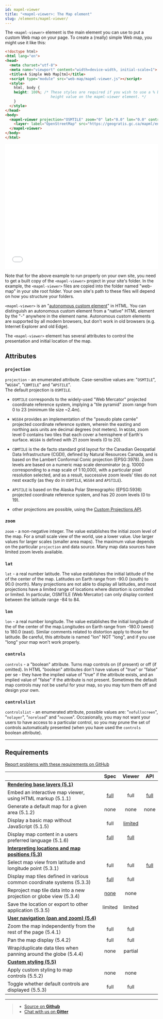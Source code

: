 ```yaml
---
id: mapml-viewer
title: "<mapml-viewer>: The Map element"
slug: /elements/mapml-viewer/
---
```


The `<mapml-viewer>` element is the main element you can use to put a custom Web map on your page.  To create a (really) simple Web map, you might use it like this:

```html
<!doctype html>
<html lang="en">
<head>
  <meta charset="utf-8">
  <meta name="viewport" content="width=device-width, initial-scale=1">
  <title>A Simple Web Map[tm]</title>
  <script type="module" src="web-map/mapml-viewer.js"></script>
  <style>
    html, body {
    height: 100%; /* These styles are required if you wish to use a % based
                     height value on the mapml-viewer element. */
    }
  </style>
</head>
<body>
  <mapml-viewer projection="OSMTILE" zoom="0" lat="0.0" lon="0.0" controls>
    <layer- label="OpenStreetMap" src="https://geogratis.gc.ca/mapml/en/osmtile/osm/" checked></layer->
  </mapml-viewer>
</body>
</html>    
```

<iframe src="../../../demo/mapml-viewer-demo/" title="MapML Demo" height="410" width="100%" scrolling="no" frameBorder="0"></iframe>

Note that for the above example to run properly on your own site, you need to get a built copy of the `<mapml-viewer>` project in your site's folder. In the example, the `<mapml-viewer>` files are copied into the folder named "web-map" in your site root folder. Your own site's path to these files will depend on how you structure your folders.

`<mapml-viewer>` is an "[autonomous custom element](https://developer.mozilla.org/en-US/docs/Web/Web_Components/Using_custom_elements)" in HTML.  You can distinguish an autonomous custom element from a "native" HTML element by the "-" anywhere in the element name. Autonomous custom elements are supported by all modern browsers, but don't work in old browsers (e.g. Internet Explorer and old Edge).

The `<mapml-viewer>` element has several attributes to control the presentation and initial location of the map.  

## Attributes

### `projection`

`projection` - an enumerated attribute. Case-sensitive values are: "`OSMTILE`", "`WGS84`", "`CBMTILE`" and "`APSTILE`".  
The default projection is `OSMTILE`.

  - `OSMTILE` corresponds to the widely-used "Web Mercator" projected coordinate reference system, implying a "tile pyramid" zoom range from 0 to 23 (minimum tile size ~2.4m).

  - `WGS84` provides an implementation of the "pseudo plate carrée" projected coordinate reference system, wherein the easting and northing axis units are decimal degrees (not meters). In `WGS84`, zoom level 0 contains two tiles that each cover a hemisphere of Earth's surface. `WGS84` is defined with 21 zoom levels (0 to 20).  

  - `CBMTILE` is the de facto standard grid layout for the Canadian Geospatial Data Infrastructure (CGDI), defined by Natural Resources Canada, and is based on the Lambert Conformal Conic projection (EPSG:3978). Zoom levels are based on a numeric map scale denominator (e.g. 10000 corresponding to a map scale of 1:10,000), with a particular pixel resolution selected, and as a result, successive zoom levels' tiles do not nest exactly (as they do in `OSMTILE`, `WGS84` and `APSTILE`). 

  - `APSTILE` is based on the Alaska Polar Stereographic (EPSG:5936) projected coordinate reference system, and has 20 zoom levels (0 to 19).

  - other projections are possible, using the [Custom Projections API](../../api/custom-projections).

### `zoom`

`zoom` - a non-negative integer.  The value establishes the initial zoom level of the map.  For a small scale view of the world, use a lower value.  Use larger values for larger scales (smaller area maps). The maximum value depends on the particular `projection` and data source. Many map data sources have limited zoom levels available.

### `lat`

`lat` - a real number latitude. The value establishes the initial latitude of the of the center of the map. Latitudes on Earth range from -90.0 (south) to 90.0 (north).  Many projections are not able to display all latitudes, and most projections have a limited range of locations where distortion is controlled or limited. In particular, OSMTILE (Web Mercator) can only display content between the latitude range -84 to 84.

### `lon`

`lon` - a real number longitude. The value establishes the initial longitude of the of the center of the map.Longitudes on Earth range from -180.0 (west) to 180.0 (east). Similar comments related to distortion apply to those for latitude. Be careful, this attribute is named "lon" NOT "long", and if you use "long" your map won't work properly.

### `controls`

`controls` - a "boolean" attribute. Turns map controls on (if present) or off (if omitted). In HTML "boolean" attributes don't have values of "true" or "false" per se - they have the implied value of "true" if the attribute exists, and an implied value of "false" if the attribute is not present.  Sometimes the default map controls may not be useful for your map, so you may turn them off and design your own.

### `controlslist`

`controlslist` - an enumerated attribute, possible values are: "`nofullscreen`", "`nolayer`", "`noreload`" and "`nozoom`".  Occasionally, you may not want your users to have access to a particular control, so you may prune the set of controls automatically presented (when you have used the `controls` boolean attribute).

---

## Requirements

[Report problems with these requirements on GitHub](https://github.com/Maps4HTML/HTML-Map-Element-UseCases-Requirements/issues/new?title=-SUMMARIZE+THE+PROBLEM-&body=-DESCRIBE+THE+PROBLEM-)

|  | Spec | Viewer | API |
|:---------------------------------------------------------------------------------|:------: |:-----: |:---: |
| [**Rendering base layers (5.1)**](https://maps4html.org/HTML-Map-Element-UseCases-Requirements/#map-viewers-capabilities-rendering) |  |  |  |
|              <div class="requirement">Embed an interactive map viewer, using HTML markup (5.1.1)</div>           | [full](https://maps4html.org/MapML/spec/#the-map-element-0) | full | [full](https://maps4html.org/MapML/spec/#webidl-1442763376) |
|              <div class="impractical">Generate a default map for a given area (5.1.2)</div>           | none | none | none |
|            <div class="requirement">Display a basic map without JavaScript (5.1.5)</div>             | full | [limited](http://maps4html.org/experiments/progressive-enhancement/) |  |
|            <div class="requirement">Display map content in a users preferred language (5.1.6)</div>            | [full](https://github.com/Maps4HTML/HTML-Map-Element-UseCases-Requirements/issues/136) | [full](https://github.com/Maps4HTML/mapml-extension) |  |
| [**Interpreting locations and map positions (5.3)**](https://maps4html.org/HTML-Map-Element-UseCases-Requirements/#map-viewers-capabilities-locations) |  |  |  |
|           <div class="requirement">Select map view from latitude and longitude point (5.3.1)</div>             | full | full | [full](https://maps4html.org/web-map-doc/docs/api/mapml-viewer-api#zoomtolat-lon-zoom) |
|           <div class="undecided">Display map tiles defined in various common coordinate systems (5.3.3)</div>             | [full](https://github.com/Maps4HTML/HTML-Map-Element-UseCases-Requirements/issues/14) | full |  |
|           <div class="undecided">Reproject map tile data into a new projection or globe view (5.3.4)</div>             | [none](https://github.com/Maps4HTML/HTML-Map-Element-UseCases-Requirements/issues/3) | none |  |
|           <div class="undecided">Save the location or export to other application (5.3.5)</div>             | limited | limited |  |
| [**User navigation (pan and zoom) (5.4)**](https://maps4html.org/HTML-Map-Element-UseCases-Requirements/#map-viewers-capabilities-user-navigation) |  |  |  |
|            <div class="requirement">Zoom the map independently from the rest of the page (5.4.1)</div>            | full    | full   | |
|                            <div class="requirement">Pan the map display (5.4.2)</div>                             | full    | full   | |
|          <div class="undecided">Wrap/duplicate data tiles when panning around the globe (5.4.4)</div>             | none    | partial| | |
| [**Custom styling (5.5)**](https://maps4html.org/HTML-Map-Element-UseCases-Requirements/#map-viewers-capabilities-custom-styling) |  |  |  |
|          <div class="undecided">Apply custom styling to map controls (5.5.2)</div>              | none | none |  |
|          <div class="undecided">Toggle whether default controls are displayed (5.5.3)</div>              | full | full |  |
---

> - [Source on **Github**](https://github.com/Maps4HTML/Web-Map-Custom-Element)
> - [Chat with us on **Gitter**](https://gitter.im/Maps4HTML/chat)